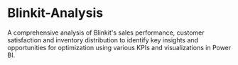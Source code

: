 # Blinkit-Analysis
A comprehensive analysis of Blinkit's sales performance, customer satisfaction and inventory distribution to identify key insights and opportunities for optimization using various KPIs and visualizations in Power BI.

